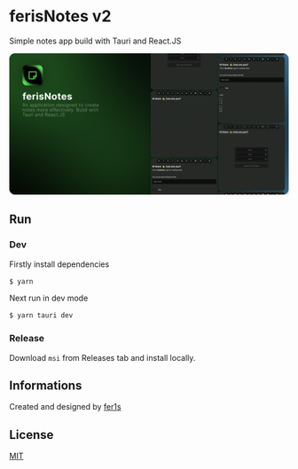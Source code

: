 # ferisNotes v2

Simple notes app build with Tauri and React.JS

<img src="https://github.com/fer1s/ferisNotes-v2/blob/main/previews/banner.png" alt="banner" />

## Run

### Dev

Firstly install dependencies
```bash
$ yarn
```

Next run in dev mode
```bash
$ yarn tauri dev
```

### Release

Download `msi` from Releases tab and install locally.

## Informations

Created and designed by [fer1s](https://github.com/fer1s)

## License

[MIT](https://choosealicense.com/licenses/mit/)

